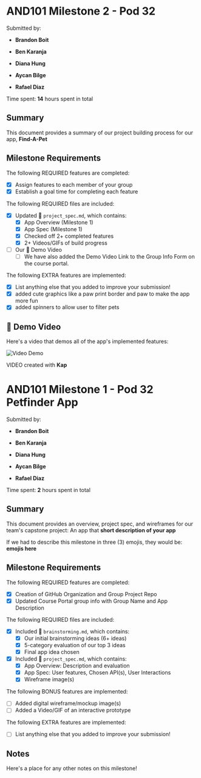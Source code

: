 # AND101 Milestone 2 - **Pod 32**

Submitted by:
- **Brandon Boit**

- **Ben Karanja**

- **Diana Hung**

- **Aycan Bilge**

- **Rafael Diaz**

Time spent: **14** hours spent in total

## Summary

This document provides a summary of our project building process for our app, **Find-A-Pet**

## Milestone Requirements

<!-- Please be sure to change the [ ] to [x] for any features you completed.  If a feature is not checked [x], you might miss the points for that item! -->

The following REQUIRED features are completed:

- [X] Assign features to each member of your group
- [X] Establish a goal time for completing each feature

The following REQUIRED files are included:

- [X] Updated 📄 `project_spec.md`, which contains:
  - [X] App Overview (Milestone 1)
  - [X] App Spec (Milestone 1)
  - [X] Checked off 2+ completed features
  - [X] 2+ Videos/GIFs of build progress

- [ ] Our 🎥 Demo Video
  - [ ] We have also added the Demo Video Link to the Group Info Form on the course portal.

The following EXTRA features are implemented:

- [X] List anything else that you added to improve your submission!
 - [X] added cute graphics like a paw print border and paw to make the app more fun
 - [X] added spinners to allow user to filter pets   

## 🎥 Demo Video

Here's a video that demos all of the app's implemented features:

<img src='https://i.imgur.com/GxIPzmL.gifv' title='Video Demo' width='' alt='Video Demo' />

VIDEO created with **Kap**


# AND101 Milestone 1 - **Pod 32 Petfinder App**

Submitted by:
- **Brandon Boit**

- **Ben Karanja**

- **Diana Hung**

- **Aycan Bilge**

- **Rafael Diaz**

Time spent: **2** hours spent in total

## Summary

This document provides an overview, project spec, and wireframes for our team's capstone project: An app that **short description of your app**

If we had to describe this milestone in three (3) emojis, they would be: **emojis here**

## Milestone Requirements

<!-- Please be sure to change the [ ] to [x] for any features you completed.  If a feature is not checked [x], you might miss the points for that item! -->

The following REQUIRED features are completed:

- [X] Creation of GitHub Organization and Group Project Repo
- [X] Updated Course Portal group info with Group Name and App Description

The following REQUIRED files are included:

- [X] Included 📄 `brainstorming.md`, which contains:
  - [X] Our initial brainstorming ideas (6+ ideas)
  - [X] 5-category evaluation of our top 3 ideas
  - [X] Final app idea chosen
- [X] Included 📄 `project_spec.md`, which contains:
  - [X] App Overview: Description and evaluation
  - [X] App Spec: User features, Chosen API(s), User Interactions
  - [X] Wireframe image(s)

The following BONUS features are implemented:

- [ ] Added digital wireframe/mockup image(s)
- [ ] Added a Video/GIF of an interactive prototype

The following EXTRA features are implemented:

- [ ] List anything else that you added to improve your submission!

## Notes

Here's a place for any other notes on this milestone!
